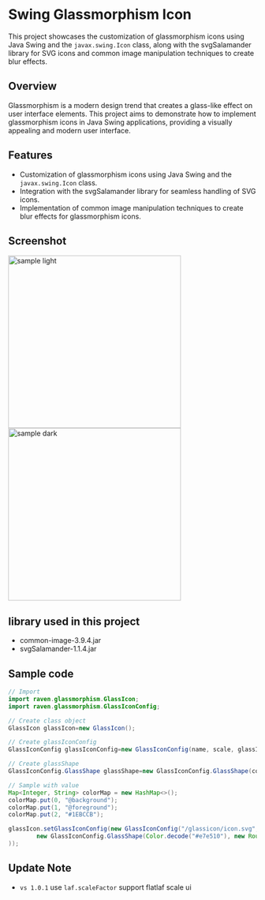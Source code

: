 # Swing Glassmorphism Icon

This project showcases the customization of glassmorphism icons using Java Swing and the `javax.swing.Icon` class, along with the svgSalamander library for SVG icons and common image manipulation techniques to create blur effects.

## Overview

Glassmorphism is a modern design trend that creates a glass-like effect on user interface elements. This project aims to demonstrate how to implement glassmorphism icons in Java Swing applications, providing a visually appealing and modern user interface.

## Features

- Customization of glassmorphism icons using Java Swing and the `javax.swing.Icon` class.
- Integration with the svgSalamander library for seamless handling of SVG icons.
- Implementation of common image manipulation techniques to create blur effects for glassmorphism icons.

## Screenshot

<img src="https://github.com/DJ-Raven/swing-glassmorphism-icon/assets/58245926/200b8a58-12bb-4a8e-91c9-d861b1315215" alt="sample light" width="350"/>
<img src="https://github.com/DJ-Raven/swing-glassmorphism-icon/assets/58245926/95e1d07d-8d68-4fde-b4ee-18dad0eb8a9f" alt="sample dark" width="350"/>

## library used in this project
- common-image-3.9.4.jar
- svgSalamander-1.1.4.jar
## Sample code

``` java
// Import
import raven.glassmorphism.GlassIcon;
import raven.glassmorphism.GlassIconConfig;
```
``` java
// Create class object
GlassIcon glassIcon=new GlassIcon();

// Create glassIconConfig
GlassIconConfig glassIconConfig=new GlassIconConfig(name, scale, glassIndex, blur, colorMap, glassShape);

// Create glassShape
GlassIconConfig.GlassShape glassShape=new GlassIconConfig.GlassShape(color, shape, rotate);
```

``` java
// Sample with value
Map<Integer, String> colorMap = new HashMap<>();
colorMap.put(0, "@background");
colorMap.put(1, "@foreground");
colorMap.put(2, "#1EBCCB");

glassIcon.setGlassIconConfig(new GlassIconConfig("/glassicon/icon.svg", 5f, 0, 5, colorMap,
        new GlassIconConfig.GlassShape(Color.decode("#e7e510"), new RoundRectangle2D.Double(2, 2, 10, 10, 5, 5), 45)
));
```
## Update Note
- `vs 1.0.1` use `laf.scaleFactor` support flatlaf scale ui
